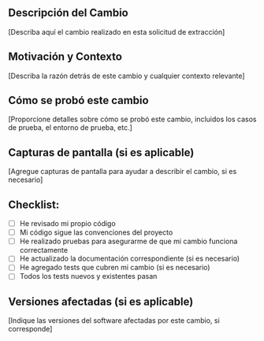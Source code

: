 ## Descripción del Cambio

[Describa aquí el cambio realizado en esta solicitud de extracción]

## Motivación y Contexto

[Describa la razón detrás de este cambio y cualquier contexto relevante]

## Cómo se probó este cambio

[Proporcione detalles sobre cómo se probó este cambio, incluidos los casos de prueba, el entorno de prueba, etc.]

## Capturas de pantalla (si es aplicable)

[Agregue capturas de pantalla para ayudar a describir el cambio, si es necesario]

## Checklist:

- [ ] He revisado mi propio código
- [ ] Mi código sigue las convenciones del proyecto
- [ ] He realizado pruebas para asegurarme de que mi cambio funciona correctamente
- [ ] He actualizado la documentación correspondiente (si es necesario)
- [ ] He agregado tests que cubren mi cambio (si es necesario)
- [ ] Todos los tests nuevos y existentes pasan

## Versiones afectadas (si es aplicable)

[Indique las versiones del software afectadas por este cambio, si corresponde]
